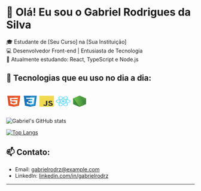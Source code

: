 # 👋 Olá! Eu sou o Gabriel Rodrigues da Silva

🎓 Estudante de [Seu Curso] na [Sua Instituição]  
💻 Desenvolvedor Front-end | Entusiasta de Tecnologia  
🚀 Atualmente estudando: React, TypeScript e Node.js  

## 🚀 Tecnologias que eu uso no dia a dia:

<div style="display: inline_block"><br>
  <img align="center" alt="HTML" height="30" width="40" src="https://raw.githubusercontent.com/devicons/devicon/master/icons/html5/html5-original.svg">
  <img align="center" alt="CSS" height="30" width="40" src="https://raw.githubusercontent.com/devicons/devicon/master/icons/css3/css3-original.svg">
  <img align="center" alt="JS" height="30" width="40" src="https://raw.githubusercontent.com/devicons/devicon/master/icons/javascript/javascript-original.svg">
  <img align="center" alt="React" height="30" width="40" src="https://raw.githubusercontent.com/devicons/devicon/master/icons/react/react-original.svg">
  <img align="center" alt="Node.js" height="30" width="40" src="https://raw.githubusercontent.com/devicons/devicon/master/icons/nodejs/nodejs-original.svg">
</div>

##

![Gabriel's GitHub stats](https://github-readme-stats.vercel.app/api?username=gabrielrodrz&show_icons=true&theme=radical)

[![Top Langs](https://github-readme-stats.vercel.app/api/top-langs/?username=gabrielrodrz&layout=compact&theme=radical)](https://github.com/anuraghazra/github-readme-stats)

## 📫 Contato:

- Email: gabrielrodrz@example.com  
- LinkedIn: [linkedin.com/in/gabrielrodrz](https://linkedin.com/in/gabrielrodrz)

---
